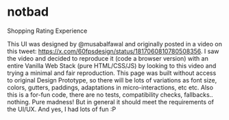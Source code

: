 # notbad
Shopping Rating Experience

This UI was designed by @musabalfawal and originally posted in a video on this tweet: https://x.com/60fpsdesign/status/1817060810780508356. I saw the video and decided to reproduce it (code a browser version) with an entire Vanilla Web Stack (pure HTML/CSS/JS) by looking to this video and trying a minimal and fair reproduction. This page was built without access to original Design Prototype, so there will be lots of variations as font size, colors, gutters, paddings, adaptations in micro-interactions, etc etc. Also this is a for-fun code, there are no tests, compatibility checks, fallbacks.. nothing. Pure madness! But in general it should meet the requirements of the UI/UX. And yes, I had lots of fun :P

